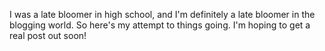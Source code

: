 I was a late bloomer in high school, and I'm definitely a late bloomer in the blogging world. So here's my attempt to things going. I'm hoping to get a real post out soon!